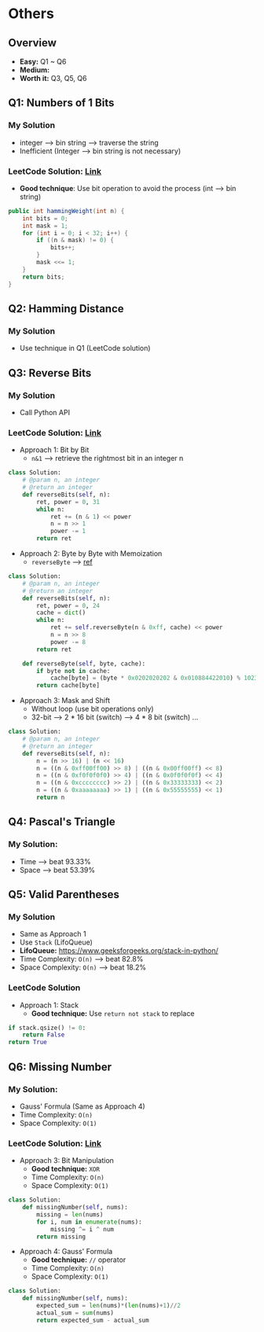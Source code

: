 # Others
## Overview
*   **Easy:** Q1 ~ Q6
*   **Medium:** 
*   **Worth it:** Q3, Q5, Q6
## Q1: Numbers of 1 Bits
### My Solution
*   integer --> bin string --> traverse the string
*   Inefficient (Integer --> bin string is not necessary)
### LeetCode Solution: [Link](https://leetcode.com/problems/number-of-1-bits/solution/)
*   **Good technique**: Use bit operation to avoid the process (int --> bin string)
```java
public int hammingWeight(int n) {
    int bits = 0;
    int mask = 1;
    for (int i = 0; i < 32; i++) {
        if ((n & mask) != 0) {
            bits++;
        }
        mask <<= 1;
    }
    return bits;
}
```
## Q2: Hamming Distance
### My Solution
*   Use technique in Q1 (LeetCode solution)
## Q3: Reverse Bits
### My Solution
*   Call Python API
### LeetCode Solution: [Link](https://leetcode.com/problems/reverse-bits/solution/)
*   Approach 1: Bit by Bit
    *   `n&1` --> retrieve the rightmost bit in an integer n
```python
class Solution:
    # @param n, an integer
    # @return an integer
    def reverseBits(self, n):
        ret, power = 0, 31
        while n:
            ret += (n & 1) << power
            n = n >> 1
            power -= 1
        return ret
```
*   Approach 2: Byte by Byte with Memoization
    *  `reverseByte` --> [ref](http://graphics.stanford.edu/~seander/bithacks.html#ReverseByteWith64BitsDiv)
```python
class Solution:
    # @param n, an integer
    # @return an integer
    def reverseBits(self, n):
        ret, power = 0, 24
        cache = dict()
        while n:
            ret += self.reverseByte(n & 0xff, cache) << power
            n = n >> 8
            power -= 8
        return ret

    def reverseByte(self, byte, cache):
        if byte not in cache:
            cache[byte] = (byte * 0x0202020202 & 0x010884422010) % 1023 
        return cache[byte]
```
* Approach 3: Mask and Shift
    * Without loop (use bit operations only)
    * 32-bit --> 2 * 16 bit (switch) --> 4 * 8 bit (switch) ...
```python
class Solution:
    # @param n, an integer
    # @return an integer
    def reverseBits(self, n):
        n = (n >> 16) | (n << 16)
        n = ((n & 0xff00ff00) >> 8) | ((n & 0x00ff00ff) << 8)
        n = ((n & 0xf0f0f0f0) >> 4) | ((n & 0x0f0f0f0f) << 4)
        n = ((n & 0xcccccccc) >> 2) | ((n & 0x33333333) << 2)
        n = ((n & 0xaaaaaaaa) >> 1) | ((n & 0x55555555) << 1)
        return n
```
## Q4: Pascal's Triangle
### My Solution:
*   Time --> beat 93.33%
*   Space --> beat 53.39%
## Q5: Valid Parentheses
### My Solution
*   Same as Approach 1
*   Use `Stack` (LifoQueue)
*   **LifoQueue:** https://www.geeksforgeeks.org/stack-in-python/
*   Time Complexity: `O(n)` --> beat 82.8%
*   Space Complexity: `O(n)` --> beat 18.2%
### LeetCode Solution
*   Approach 1: Stack
    * **Good technique:** Use `return not stack` to replace
```python
if stack.qsize() != 0:
    return False
return True
```
## Q6: Missing Number
### My Solution:
*   Gauss' Formula (Same as Approach 4)
*   Time Complexity: `O(n)`
*   Space Complexity: `O(1)`
### LeetCode Solution: [Link](https://leetcode.com/problems/missing-number/solution/)
*   Approach 3: Bit Manipulation
    *  **Good technique:** `XOR`
    *  Time Complexity: `O(n)`
    *  Space Complexity: `O(1)` 
```python
class Solution:
    def missingNumber(self, nums):
        missing = len(nums)
        for i, num in enumerate(nums):
            missing ^= i ^ num
        return missing
```
*   Approach 4: Gauss' Formula
    *   **Good technique:** `//` operator
    *   Time Complexity: `O(n)`
    *   Space Complexity: `O(1)`
```python
class Solution:
    def missingNumber(self, nums):
        expected_sum = len(nums)*(len(nums)+1)//2
        actual_sum = sum(nums)
        return expected_sum - actual_sum
```
